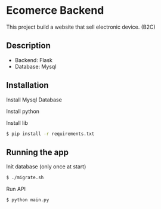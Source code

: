 # Ecomerce Backend

This project build a website that sell electronic device. (B2C)

## Description

- Backend: Flask
- Database: Mysql

## Installation

Install Mysql Database

Install python

Install lib

```bash
$ pip install -r requirements.txt
```

## Running the app

Init database (only once at start)

```bash
$ ./migrate.sh
```

Run API
```bash
$ python main.py
```
